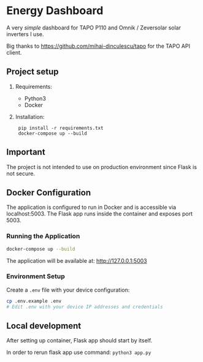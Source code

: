 # Energy Dashboard

A very *simple* dashboard for TAPO P110 and Omnik / Zeversolar solar inverters I use.

Big thanks to https://github.com/mihai-dinculescu/tapo for the TAPO API client.

## Project setup
1. Requirements:
   - Python3
   - Docker
     
2. Installation:
    ```
     pip install -r requirements.txt
     docker-compose up --build
     ```

## Important

The project is not intended to use on production environment since Flask is not secure.

## Docker Configuration

The application is configured to run in Docker and is accessible via localhost:5003. The Flask app runs inside the container and exposes port 5003.

### Running the Application
```bash
docker-compose up --build
```

The application will be available at: http://127.0.0.1:5003

### Environment Setup
Create a `.env` file with your device configuration:
```bash
cp .env.example .env
# Edit .env with your device IP addresses and credentials
```

## Local development
After setting up container, Flask app should start by itself.

In order to rerun flask app use command:
 ```python3 app.py```
